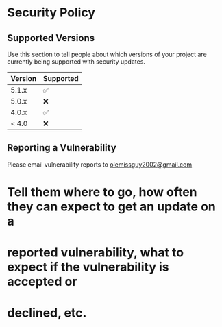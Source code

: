 # Security Policy

## Supported Versions

Use this section to tell people about which versions of your project are
currently being supported with security updates.

| Version | Supported          |
| ------- | ------------------ |
| 5.1.x   | :white_check_mark: |
| 5.0.x   | :x:                |
| 4.0.x   | :white_check_mark: |
| < 4.0   | :x:                |

## Reporting a Vulnerability

Please email vulnerability reports to olemissguy2002@gmail.com

# Tell them where to go, how often they can expect to get an update on a
# reported vulnerability, what to expect if the vulnerability is accepted or
# declined, etc.
